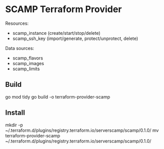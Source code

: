 # SCAMP Terraform Provider

Resources:
- scamp_instance (create/start/stop/delete)
- scamp_ssh_key (import/generate, protect/unprotect, delete)

Data sources:
- scamp_flavors
- scamp_images
- scamp_limits

## Build
go mod tidy
go build -o terraform-provider-scamp

## Install
mkdir -p ~/.terraform.d/plugins/registry.terraform.io/serverscamp/scamp/0.1.0/
mv terraform-provider-scamp ~/.terraform.d/plugins/registry.terraform.io/serverscamp/scamp/0.1.0/
